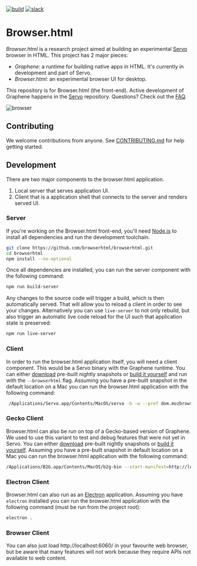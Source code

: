 [![build](https://travis-ci.org/browserhtml/browserhtml.svg?branch=master)](https://travis-ci.org/browserhtml/browserhtml) [![slack](https://browserhtml-slackin.herokuapp.com/badge.svg)](https://browserhtml-slackin.herokuapp.com/)

# Browser.html

*Browser.html* is a research project aimed at building an experimental [Servo][] browser in HTML. This project has 2 major pieces:

- _Graphene_: a runtime for building native apps in HTML. It's currently in development and part of Servo.
- _Browser.html_: an experimental browser UI for desktop.

This repository is for Browser.html (the front-end). Active development of Graphene happens in the [Servo][] repository. Questions? Check out the [FAQ](https://github.com/browserhtml/browserhtml/wiki/FAQ).

![browser](./browser.gif)

## Contributing

We welcome contributions from anyone. See [CONTRIBUTING.md](https://github.com/browserhtml/browserhtml/blob/master/CONTRIBUTING.md) for help getting started.


## Development

There are two major components to the browser.html application.

1. Local server that serves application UI.
2. Client that is a application shell that connects to the server and renders served UI.


### Server

If you're working on the Browser.html front-end, you'll need [Node.js][] to install all dependencies and run the development toolchain.

``` sh
git clone https://github.com/browserhtml/browserhtml.git
cd browserhtml
npm install --no-optional
```

Once all dependencies are installed, you can run the server component with the following command:

``` sh
npm run build-server
```

Any changes to the source code will trigger a build, which is then automatically served. That will allow you to reload a client in order to see your changes. Alternatively you can use `live-server` to not only rebuild, but also trigger an automatic live code reload for the UI such that application state is preserved:

```sh
npm run live-server
```

### Client

In order to run the browser.html application itself, you will need a client component. This would be a Servo binary with the Graphene runtime. You can either [download][download servo] pre-built nightly snapshots or [build it yourself][build servo] and run with the `--browserhtml` flag. Assuming you have a pre-built snapshot in the default location on a Mac you can run the browser.html application with the following command:


``` sh
 /Applications/Servo.app/Contents/MacOS/servo -b -w --pref dom.mozbrowser.enabled --pref dom.forcetouch.enabled --pref shell.builtin-key-shortcuts.enabled=false http://localhost:6060
```

### Gecko Client

Browser.html can also be run on top of a Gecko-based version of Graphene. We used to use this variant to test and debug features that were not yet in Servo. You can either [download][download gecko] pre-built nightly snapshots or [build it yourself][build gecko]. Assuming you have a pre-built snapshot in default location on a Mac you can run the browser.html application with the following command:

```sh
/Applications/B2G.app/Contents/MacOS/b2g-bin --start-manifest=http://localhost:6060/manifest.webapp --profile ./.profile
```

### Electron Client

Browser.html can also run as an [Electron][] application. Assuming you have `electron` installed you can run the browser.html application with the following command (must be run from the project root):

```sh
electron .
```

### Browser Client

You can also just load http://localhost:6060/ in your favourite web browser, but be aware that many features will not work because they require APIs not available to web content.


[build gecko]:https://github.com/browserhtml/browserhtml/wiki/Building-Graphene-%28Gecko-flavor%29
[build servo]:https://github.com/servo/servo/blob/master/docs/HACKING_QUICKSTART.md
[download gecko]:https://ftp.mozilla.org/pub/b2g/nightly/latest-mozilla-central/
[download servo]:https://download.servo.org/
[Electron]:https://electron.atom.io/
[Node.js]:https://nodejs.org/
[npm]:https://www.npmjs.com/
[Servo]:https://github.com/servo/servo
